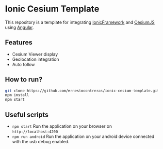 # Ionic Cesium Template

This repository is a template for integrating [IonicFramework](https://ionicframework.com) and [CesiumJS](https://cesium.com/cesiumjs) using [Angular](https://angular.io/).

## Features
  - Cesium Viewer display
  - Geolocation integration
  - Auto follow

## How to run?
```bash
git clone https://github.com/ernestocontreras/ionic-cesium-template.git
npm install
npm start
```

## Useful scripts
  - ``npm start`` Run the application on your browser on ``http://localhost:4200``
  - ``npm run android`` Run the application on your android device connected with the usb debug enabled.
